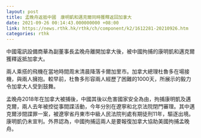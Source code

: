 ```yaml
---
layout: post
title: 孟晚舟返抵中國　康明凱和邁克爾同時獲釋返回加拿大
date: 2021-09-26 00:14:43.000000000 +08:00
link: https://news.rthk.hk/rthk/ch/component/k2/1612281-20210926.htm
categories: rthk
---
```


中國電訊設備商華為副董事長孟晚舟離開加拿大後，被中國拘捕的康明凱和邁克爾獲釋返抵加拿大。

兩人乘搭的飛機在當地時間周末清晨降落卡爾加里市。加拿大總理杜魯多在場接機，與兩人擁抱。較早前，杜魯多形容兩人經歷了困難的1000天，所展示的毅力令加拿大人受到鼓舞。

孟晚舟2018年在加拿大被捕後，中國其後以危害國家安全為由，拘捕康明凱及邁克爾，兩人去年被控從事間諜活動，今年分別在遼寧和北京法院閉門審理。其中邁克爾涉間諜罪一案，被遼寧省丹東市中級人民法院判處有期徒刑11年，驅逐出境。康明凱仍未宣判。外界認為，中國拘捕這兩人是要報復加拿大協助美國拘捕孟晚舟。
